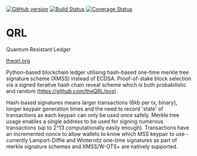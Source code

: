 [![GitHub version](https://badge.fury.io/gh/theqrl%2Fqrl.svg)](https://badge.fury.io/gh/theqrl%2Fqrl)
[![Build Status](https://travis-ci.org/theQRL/QRL.svg?branch=master)](https://travis-ci.org/theQRL/QRL)
[![Coverage Status](https://coveralls.io/repos/github/theQRL/QRL/badge.svg?branch=master)](https://coveralls.io/github/theQRL/QRL?branch=master)

# QRL
Quantum Resistant Ledger 

[theqrl.org](https://theqrl.org)

Python-based blockchain ledger utilising hash-based one-time merkle tree signature scheme (XMSS) instead of ECDSA. Proof-of-stake block selection via a signed iterative hash chain reveal scheme which is both probabilistic and random (https://github.com/theQRL/pos).

Hash-based signatures means larger transactions (6kb per tx, binary), longer keypair generation times and the need to record 'state' of transactions as each keypair can only be used once safely. Merkle tree usage enables a single address to be used for signing numerous transactions (up to 2^13 computationally easily enough). Transactions have an incremented nonce to allow wallets to know which MSS keypair to use - currently Lamport-Diffie and Winternitz one-time signatures as part of merkle signature schemes and XMSS/W-OTS+ are natively supported.






